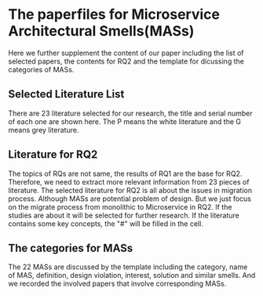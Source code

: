 # The paperfiles for Microservice Architectural Smells(MASs)
Here we further supplement the content of our paper including the list of selected papers, the contents for RQ2 and the template for dicussing the categories of MASs.

## Selected Literature List
There are 23 literature selected for our research, the title and serial number of each one are shown here. The P means the white literature and the G means grey literature.

## Literature for RQ2
The topics of RQs are not same, the results of RQ1 are the base for RQ2.  Therefore, we need to extract more relevant information from 23 pieces of literature. The selected literature for RQ2 is all about the issues in migration process. Although MASs are potential problem of design. But we just focus on the migrate process from monolithic to Microservice in RQ2. If the studies are about it will be selected for further research. If the literature contains some key concepts, the "#" will be filled in the cell.

## The categories for MASs
The 22 MASs are discussed by the template including the category, name of MAS, definition, design violation, interest, solution and similar smells. And we recorded the involved papers that involve corresponding MASs.
